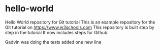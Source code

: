 # hello-world
Hello World repository for Git tutorial
This is an example repository for the Git tutorial on https://www.w3schools.com
This repository is built step by step in the tutorial
It now includes steps for Github

Gadvin was doing the tests
added one new line